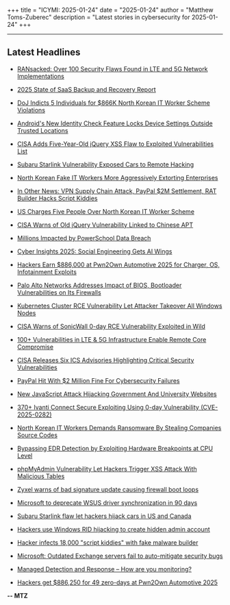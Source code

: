 +++
title = "ICYMI: 2025-01-24"
date = "2025-01-24"
author = "Matthew Toms-Zuberec"
description = "Latest stories in cybersecurity for 2025-01-24"
+++

---------------------------------------------------------------------------
## Latest Headlines
- [RANsacked: Over 100 Security Flaws Found in LTE and 5G Network Implementations](https://thehackernews.com/2025/01/ransacked-over-100-security-flaws-found.html)

- [2025 State of SaaS Backup and Recovery Report](https://thehackernews.com/2025/01/insights-from-2025-saas-backup-and-recovery-report.html)

- [DoJ Indicts 5 Individuals for $866K North Korean IT Worker Scheme Violations](https://thehackernews.com/2025/01/doj-indicts-5-individuals-for-866k.html)

- [Android's New Identity Check Feature Locks Device Settings Outside Trusted Locations](https://thehackernews.com/2025/01/androids-new-identity-check-feature.html)

- [CISA Adds Five-Year-Old jQuery XSS Flaw to Exploited Vulnerabilities List](https://thehackernews.com/2025/01/cisa-adds-five-year-old-jquery-xss-flaw.html)

- [Subaru Starlink Vulnerability Exposed Cars to Remote Hacking](https://www.securityweek.com/subaru-starlink-vulnerability-exposed-cars-to-remote-hacking/)

- [North Korean Fake IT Workers More Aggressively Extorting Enterprises](https://www.securityweek.com/north-korean-fake-it-workers-more-aggressively-extorting-enterprises/)

- [In Other News: VPN Supply Chain Attack, PayPal $2M Settlement, RAT Builder Hacks Script Kiddies](https://www.securityweek.com/in-other-news-vpn-supply-chain-attack-paypal-2m-settlement-rat-builder-hacks-script-kiddies/)

- [US Charges Five People Over North Korean IT Worker Scheme](https://www.securityweek.com/us-charges-five-people-over-north-korean-it-worker-scheme/)

- [CISA Warns of Old jQuery Vulnerability Linked to Chinese APT](https://www.securityweek.com/cisa-warns-of-old-jquery-vulnerability-linked-to-chinese-apt/)

- [Millions Impacted by PowerSchool Data Breach](https://www.securityweek.com/millions-impacted-by-powerschool-data-breach/)

- [Cyber Insights 2025: Social Engineering Gets AI Wings](https://www.securityweek.com/cyber-insights-2025-social-engineering-gets-ai-wings/)

- [Hackers Earn $886,000 at Pwn2Own Automotive 2025 for Charger, OS, Infotainment Exploits](https://www.securityweek.com/hackers-earn-886000-at-pwn2own-automotive-2025-for-charger-os-infotainment-exploits/)

- [Palo Alto Networks Addresses Impact of BIOS, Bootloader Vulnerabilities on Its Firewalls](https://www.securityweek.com/palo-alto-networks-addresses-impact-of-bios-bootloader-vulnerabilities-on-its-firewalls/)

- [Kubernetes Cluster RCE Vulnerability Let Attacker Takeover All Windows Nodes](https://cybersecuritynews.com/kubernetes-cluster-rce-vulnerability/)

- [CISA Warns of SonicWall 0-day RCE Vulnerability Exploited in Wild](https://cybersecuritynews.com/cisa-sonicwall-0-day-rce/)

- [100+ Vulnerabilities in LTE & 5G Infrastructure Enable Remote Core Compromise](https://cybersecuritynews.com/100-vulnerabilities-in-lte-5g-implementations/)

- [CISA Releases Six ICS Advisories Highlighting Critical Security Vulnerabilities](https://cybersecuritynews.com/cisa-releases-six-ics-advisories/)

- [PayPal Hit With $2 Million Fine For Cybersecurity Failures](https://cybersecuritynews.com/paypal-hit-with-2-million-fine/)

- [New JavaScript Attack Hijacking Government And University Websites](https://cybersecuritynews.com/javascript-attacks-targeting/)

- [370+ Ivanti Connect Secure Exploiting Using 0-day Vulnerability (CVE-2025-0282)](https://cybersecuritynews.com/370-ivanti-connect-secure-devices-hacked/)

- [North Korean IT Workers Demands Ransomware By Stealing Companies Source Codes](https://cybersecuritynews.com/north-korean-it-workers/)

- [Bypassing EDR Detection by Exploiting Hardware Breakpoints at CPU Level](https://cybersecuritynews.com/bypassing-edr-detection-hardware-breakpoints/)

- [phpMyAdmin Vulnerability Let Hackers Trigger XSS Attack With Malicious Tables](https://cybersecuritynews.com/phpmyadmin-triggers-xss-attacks/)

- [Zyxel warns of bad signature update causing firewall boot loops](https://www.bleepingcomputer.com/news/security/zyxel-warns-of-bad-signature-update-causing-firewall-boot-loops/)

- [Microsoft to deprecate WSUS driver synchronization in 90 days](https://www.bleepingcomputer.com/news/microsoft/microsoft-to-deprecate-wsus-driver-synchronization-in-90-days/)

- [Subaru Starlink flaw let hackers hijack cars in US and Canada](https://www.bleepingcomputer.com/news/security/subaru-starlink-flaw-let-hackers-hijack-cars-in-us-and-canada/)

- [Hackers use Windows RID hijacking to create hidden admin account](https://www.bleepingcomputer.com/news/security/hackers-use-windows-rid-hijacking-to-create-hidden-admin-account/)

- [Hacker infects 18,000 "script kiddies" with fake malware builder](https://www.bleepingcomputer.com/news/security/hacker-infects-18-000-script-kiddies-with-fake-malware-builder/)

- [Microsoft: Outdated Exchange servers fail to auto-mitigate security bugs](https://www.bleepingcomputer.com/news/security/microsoft-outdated-exchange-servers-fail-to-auto-mitigate-security-bugs/)

- [Managed Detection and Response – How are you monitoring?](https://www.bleepingcomputer.com/news/security/managed-detection-and-response-how-are-you-monitoring/)

- [Hackers get $886,250 for 49 zero-days at Pwn2Own Automotive 2025](https://www.bleepingcomputer.com/news/security/hackers-get-886-250-for-49-zero-days-at-pwn2own-automotive-2025/)

**-- MTZ**